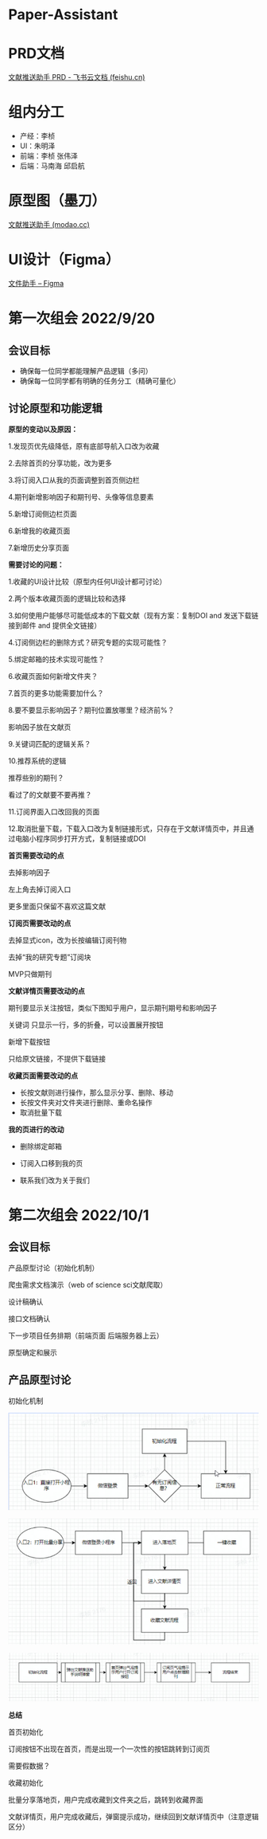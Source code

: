 # Paper-Assistant



# PRD文档

[‌‍⁣‌⁢⁢⁣‍‬⁤⁤‌‬⁢⁡⁣⁣⁤‌﻿‍‍⁡﻿‍‍‍‍⁡﻿‬⁤﻿⁣‍⁣‍﻿⁣‬⁣‬⁣﻿⁣‬文献推送助手 PRD - 飞书云文档 (feishu.cn)](https://bingyan.feishu.cn/docs/doccnpuWjY5H5bdBQRiZvUiE2Re#JORyhf)



# 组内分工

- 产经：李桢
- UI：朱明泽
- 前端：李桢 张伟泽
- 后端：马南海 邱启航



# 原型图（墨刀）

[文献推送助手 (modao.cc)](https://modao.cc/app/ff7e83938e6055efc3a0908976ef1fd6f441cf86#screen=skvi1oifbrz6icm)



# UI设计（Figma）

[文件助手 – Figma](https://www.figma.com/file/er5OndO1KmJNDvxziWI2RV/文件助手?node-id=0%3A1)



# 第一次组会 2022/9/20

## 会议目标

- 确保每一位同学都能理解产品逻辑（多问）
- 确保每一位同学都有明确的任务分工（精确可量化）



## 讨论原型和功能逻辑

**原型的变动以及原因：**

1.发现页优先级降低，原有底部导航入口改为收藏

2.去除首页的分享功能，改为更多

3.将订阅入口从我的页面调整到首页侧边栏

4.期刊新增影响因子和期刊号、头像等信息要素

5.新增订阅侧边栏页面

6.新增我的收藏页面

7.新增历史分享页面



**需要讨论的问题：**

1.收藏的UI设计比较（原型内任何UI设计都可讨论）

2.两个版本收藏页面的逻辑比较和选择

3.如何使用户能够尽可能低成本的下载文献（现有方案：复制DOI and 发送下载链接到邮件 and 提供全文链接）

4.订阅侧边栏的删除方式？研究专题的实现可能性？

5.绑定邮箱的技术实现可能性？

6.收藏页面如何新增文件夹？

7.首页的更多功能需要加什么？

8.要不要显示影响因子？期刊位置放哪里？经济前%？

影响因子放在文献页

9.关键词匹配的逻辑关系？

10.推荐系统的逻辑

推荐些别的期刊？

看过了的文献要不要再推？

11.订阅界面入口改回我的页面

12.取消批量下载，下载入口改为复制链接形式，只存在于文献详情页中，并且通过电脑小程序同步打开方式，复制链接或DOI



**首页需要改动的点**

去掉影响因子

左上角去掉订阅入口

更多里面只保留不喜欢这篇文献



**订阅页需要改动的点**

去掉显式icon，改为长按编辑订阅刊物

去掉“我的研究专题”订阅块

MVP只做期刊



**文献详情页需要改动的点**

期刊要显示关注按钮，类似下图知乎用户，显示期刊期号和影响因子

关键词 只显示一行，多的折叠，可以设置展开按钮

新增下载按钮

只给原文链接，不提供下载链接



**收藏页面需要改动的点**

- 长按文献则进行操作，那么显示分享、删除、移动
- 长按文件夹对文件夹进行删除、重命名操作
- 取消批量下载



**我的页进行的改动**

- 删除绑定邮箱

- 订阅入口移到我的页

- 联系我们改为关于我们



# 第二次组会 2022/10/1

## 会议目标

产品原型讨论（初始化机制）

爬虫需求文档演示（web of science sci文献爬取）

设计稿确认

接口文档确认

下一步项目任务排期（前端页面 后端服务器上云）

原型确定和展示



## 产品原型讨论

初始化机制

![Snipaste_2022-10-04_16-27-14](imgs/Snipaste_2022-10-04_16-27-14.png)

![Snipaste_2022-10-04_16-27-48](imgs/Snipaste_2022-10-04_16-27-48.png)

![Snipaste_2022-10-04_16-27-54](imgs/Snipaste_2022-10-04_16-27-54.png)



**总结**

首页初始化

订阅按钮不出现在首页，而是出现一个一次性的按钮跳转到订阅页

需要假数据？



收藏初始化

批量分享落地页，用户完成收藏到文件夹之后，跳转到收藏界面

文献详情页，用户完成收藏后，弹窗提示成功，继续回到文献详情页中（注意逻辑区分）